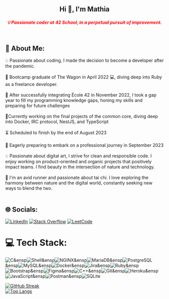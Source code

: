 ## <p style="text-align: center;">Hi 👋, I'm Mathia
<p style="text-align: center;"><em><strong><span style="color:#ff0000;">💡 Passionate coder at 42 School, in a perpetual pursuit of improvement.</span></strong></em></p><br>

## 🌟 About Me:<br>
 
💡 Passionate about coding, I made the decision to become a developer after the pandemic.<br><br>
🚀 Bootcamp graduate of The Wagon in April 2022 💻, diving deep into Ruby as a freelance developer.<br><br>
🌟 After successfully integrating École 42 in November 2022, I took a gap year to fill my programming knowledge gaps, honing my skills and preparing for future challenges<br><br>
🔭Currently working on the final projects of the common core, diving deep into Docker, IRC protocol, NestJS, and TypeScript<br><br>
⏳ Scheduled to finish by the end of August 2023<br><br>
💼 Eagerly preparing to embark on a professional journey in September 2023<br><br>
💡 Passionate about digital art, I strive for clean and responsible code. I enjoy working on product-oriented and organic projects that positively impact teams. I find beauty in the intersection of nature and technology.<br><br>
💪 I'm an avid runner and passionate about tai chi. I love exploring the harmony between nature and the digital world, constantly seeking new ways to blend the two.<br><br>

## 🌐 Socials:
[![LinkedIn](https://img.shields.io/badge/LinkedIn-%230077B5.svg?logo=linkedin&logoColor=white)]([https://www.linkedin.com/in/fabien-herraud-979b25108/](https://linkedin.com/in/mathiapagani)) [![Stack Overflow](https://img.shields.io/badge/-Stackoverflow-FE7A16?logo=stack-overflow&logoColor=white)](https://stackoverflow.com/users/20221734/bl000m) [![LeetCode](https://img.shields.io/badge/LeetCode-*-green)](https://www.leetcode.com/mpagani/) 

# 💻 Tech Stack:
![C](https://img.shields.io/static/v1?style=for-the-badge&message=C&color=222222&logo=C&logoColor=A8B9CC&label=)&ensp![Shell](https://img.shields.io/static/v1?style=for-the-badge&message=Shell&color=222222&logo=Shell&logoColor=FFD500&label=)&ensp![NGINX](https://img.shields.io/static/v1?style=for-the-badge&message=NGINX&color=009639&logo=NGINX&logoColor=FFFFFF&label=)&ensp![MariaDB](https://img.shields.io/static/v1?style=for-the-badge&message=MariaDB&color=003545&logo=MariaDB&logoColor=FFFFFF&label=)&ensp![PostgreSQL](https://img.shields.io/static/v1?style=for-the-badge&message=PostgreSQL&color=4169E1&logo=PostgreSQL&logoColor=FFFFFF&label=)&ensp![MySQL](https://img.shields.io/static/v1?style=for-the-badge&message=MySQL&color=4479A1&logo=MySQL&logoColor=FFFFFF&label=)&ensp![Docker](https://img.shields.io/static/v1?style=for-the-badge&message=Docker&color=2496ED&logo=Docker&logoColor=FFFFFF&label=)&ensp![Jira](https://img.shields.io/static/v1?style=for-the-badge&message=Jira&color=0052CC&logo=Jira&logoColor=FFFFFF&label=)&ensp![Ruby](https://img.shields.io/static/v1?style=for-the-badge&message=Ruby&color=CC342D&logo=Ruby&logoColor=FFFFFF&label=)&ensp![Bootstrap](https://img.shields.io/static/v1?style=for-the-badge&message=Bootstrap&color=7952B3&logo=Bootstrap&logoColor=FFFFFF&label=)&ensp![Figma](https://img.shields.io/static/v1?style=for-the-badge&message=Figma&color=F24E1E&logo=Figma&logoColor=FFFFFF&label=)&ensp![C++](https://img.shields.io/static/v1?style=for-the-badge&message=C%2B%2B&color=00599C&logo=C%2B%2B&logoColor=FFFFFF&label=)&ensp![Git](https://img.shields.io/static/v1?style=for-the-badge&message=Git&color=F05032&logo=Git&logoColor=FFFFFF&label=)&ensp![Heroku](https://img.shields.io/static/v1?style=for-the-badge&message=Heroku&color=430098&logo=Heroku&logoColor=FFFFFF&label=)&ensp![JavaScript](https://img.shields.io/static/v1?style=for-the-badge&message=JavaScript&color=222222&logo=JavaScript&logoColor=F7DF1E&label=)&ensp![Postman](https://img.shields.io/static/v1?style=for-the-badge&message=Postman&color=FF6C37&logo=Postman&logoColor=FFFFFF&label=)&ensp![SQLite](https://img.shields.io/static/v1?style=for-the-badge&message=SQLite&color=003B57&logo=SQLite&logoColor=FFFFFF&label=)

[![GitHub Streak](http://github-readme-streak-stats.herokuapp.com?user=bl000m&theme=dark&background=000000)](https://git.io/streak-stats)
<br>[![Top Langs](https://github-readme-stats.vercel.app/api/top-langs/?username=bl000m&layout=compact&theme=vision-friendly-dark)](https://github.com/anuraghazra/github-readme-stats) 
